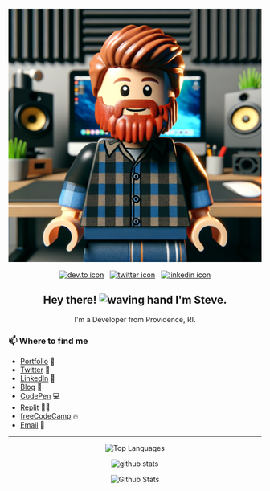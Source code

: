 <p align="center">
<img src="./images/lego-me1.png" alt="Lego version of me" /></p>

<p align='center'>
<a href="https://dev.to/slamoureux"><img height="40" src="./images/dev.png" alt="dev.to icon" /></a>&nbsp;&nbsp;
<a href="https://twitter.com/sa_lamoureux"><img height="40" src="./images/twitter.png" alt="twitter icon" /></a>&nbsp;&nbsp;
<a href="https://www.linkedin.com/in/steven-lamoureux/"><img height="40" src="./images/linkedin.png" alt="linkedin icon" /></a>
</p>

<h2 align="center">Hey there! <img src="./images/waving_hand.gif" width="32px" alt="waving hand" /> I'm Steve.</h2>
<p align="center">I'm a Developer from Providence, RI.</p>

### 📫 Where to find me </h3>
- [Portfolio](http://wheresteve.codes) 🔗
- [Twitter](https://twitter.com/sa_lamoureux) 🐤
- [LinkedIn](https://linkedin.com/in/stephanlamoureux) 💼
- [Blog](https://dev.to/stephanlamoureux) 📝
- [CodePen](https://codepen.io/stephanlamoureux) 💻
- [Replit](https://replit.com/@SteveLamoureux) 🧑‍💻
- [freeCodeCamp](https://www.freecodecamp.org/stephanlamoureux) 🔥
- [Email](mailto:sa.lamoureux@gmail.com) 💌

<hr />

<p align="center">
  <img src="https://github-readme-stats.vercel.app/api/top-langs/?username=stephanlamoureux&hide=scss,less&langs_count=4&theme=dracula&layout=compact&hide_border=true" height="200px" width="500px" alt="Top Languages" /></p>
  
<p align="center">
  <img src="https://github-readme-streak-stats.herokuapp.com?user=stephanlamoureux&theme=dracula&hide_border=true" height="200px" width="500px" alt="github stats" />
</p>

<p align="center">
  <img src="https://github-readme-stats.vercel.app/api?username=stephanlamoureux&show_icons=true&count_private=true&theme=dracula&hide_border=true&count_private=true" height="200px" width="500px" alt="Github Stats" />
</p>

<!--
<p align="center">
  <img src="https://github-readme-stats.vercel.app/api/wakatime?username=stephanlamoureux&theme=dracula&hide_border=true&layout=compact" height="200px" alt="Wakatime Stats" />
</p>
-->
